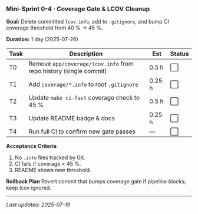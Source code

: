 ### Mini-Sprint 0-4 · Coverage Gate & LCOV Cleanup

**Goal:** Delete committed `lcov.info`, add to `.gitignore`, and bump CI
coverage threshold from 40 % → 45 %.

**Duration:** 1 day (2025-07-26)

| Task | Description                                                       | Est    | Status |
| ---- | ----------------------------------------------------------------- | ------ | ------ |
| T0   | Remove `app/coverage/lcov.info` from repo history (single commit) | 0.5 h  | ⬜     |
| T1   | Add `coverage/*.info` to root `.gitignore`                        | 0.25 h | ⬜     |
| T2   | Update `make ci-fast` coverage check to 45 %                      | 0.5 h  | ⬜     |
| T3   | Update README badge & docs                                        | 0.25 h | ⬜     |
| T4   | Run full CI to confirm new gate passes                            | —      | ⬜     |

**Acceptance Criteria**

1. No `.info` files tracked by Git.
2. CI fails if coverage < 45 %.
3. README shows new threshold.

**Rollback Plan** Revert commit that bumps coverage gate if pipeline blocks;
keep lcov ignored.

---

_Last updated: 2025-07-19_
